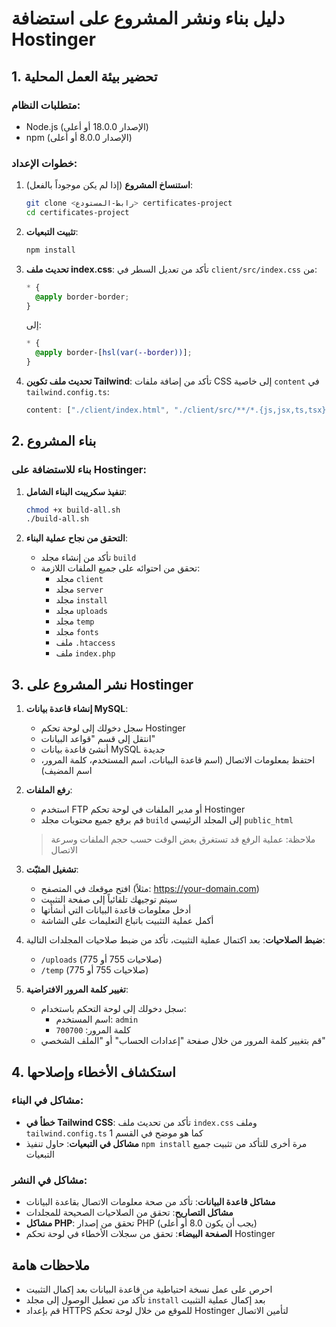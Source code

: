# دليل بناء ونشر المشروع على استضافة Hostinger

## 1. تحضير بيئة العمل المحلية

### متطلبات النظام:
- Node.js (الإصدار 18.0.0 أو أعلى)
- npm (الإصدار 8.0.0 أو أعلى)

### خطوات الإعداد:

1. **استنساخ المشروع** (إذا لم يكن موجوداً بالفعل):
   ```bash
   git clone <رابط-المستودع> certificates-project
   cd certificates-project
   ```

2. **تثبيت التبعيات**:
   ```bash
   npm install
   ```

3. **تحديث ملف index.css**:
   تأكد من تعديل السطر في `client/src/index.css` من:
   ```css
   * {
     @apply border-border;
   }
   ```
   إلى:
   ```css
   * {
     @apply border-[hsl(var(--border))];
   }
   ```

4. **تحديث ملف تكوين Tailwind**:
   تأكد من إضافة ملفات CSS إلى خاصية `content` في `tailwind.config.ts`:
   ```typescript
   content: ["./client/index.html", "./client/src/**/*.{js,jsx,ts,tsx}", "./client/src/**/*.css"],
   ```

## 2. بناء المشروع

### بناء للاستضافة على Hostinger:

1. **تنفيذ سكريبت البناء الشامل**:
   ```bash
   chmod +x build-all.sh
   ./build-all.sh
   ```

2. **التحقق من نجاح عملية البناء**:
   - تأكد من إنشاء مجلد `build`
   - تحقق من احتوائه على جميع الملفات اللازمة:
     - مجلد `client`
     - مجلد `server`
     - مجلد `install`
     - مجلد `uploads`
     - مجلد `temp`
     - مجلد `fonts`
     - ملف `.htaccess`
     - ملف `index.php`

## 3. نشر المشروع على Hostinger

1. **إنشاء قاعدة بيانات MySQL**:
   - سجل دخولك إلى لوحة تحكم Hostinger
   - انتقل إلى قسم "قواعد البيانات"
   - أنشئ قاعدة بيانات MySQL جديدة
   - احتفظ بمعلومات الاتصال (اسم قاعدة البيانات، اسم المستخدم، كلمة المرور، اسم المضيف)

2. **رفع الملفات**:
   - استخدم FTP أو مدير الملفات في لوحة تحكم Hostinger
   - قم برفع جميع محتويات مجلد `build` إلى المجلد الرئيسي `public_html`
   
   > ملاحظة: عملية الرفع قد تستغرق بعض الوقت حسب حجم الملفات وسرعة الاتصال

3. **تشغيل المثبّت**:
   - افتح موقعك في المتصفح (مثلاً: https://your-domain.com)
   - سيتم توجيهك تلقائياً إلى صفحة التثبيت
   - أدخل معلومات قاعدة البيانات التي أنشأتها
   - أكمل عملية التثبيت باتباع التعليمات على الشاشة

4. **ضبط الصلاحيات**:
   بعد اكتمال عملية التثبيت، تأكد من ضبط صلاحيات المجلدات التالية:
   - `/uploads` (صلاحيات 755 أو 775)
   - `/temp` (صلاحيات 755 أو 775)

5. **تغيير كلمة المرور الافتراضية**:
   - سجل دخولك إلى لوحة التحكم باستخدام:
     - اسم المستخدم: `admin`
     - كلمة المرور: `700700`
   - قم بتغيير كلمة المرور من خلال صفحة "إعدادات الحساب" أو "الملف الشخصي"

## 4. استكشاف الأخطاء وإصلاحها

### مشاكل في البناء:
- **خطأ في Tailwind CSS**: تأكد من تحديث ملف `index.css` وملف `tailwind.config.ts` كما هو موضح في القسم 1
- **مشاكل في التبعيات**: حاول تنفيذ `npm install` مرة أخرى للتأكد من تثبيت جميع التبعيات

### مشاكل في النشر:
- **مشاكل قاعدة البيانات**: تأكد من صحة معلومات الاتصال بقاعدة البيانات
- **مشاكل التصاريح**: تحقق من الصلاحيات الصحيحة للمجلدات
- **مشاكل PHP**: تحقق من إصدار PHP (يجب أن يكون 8.0 أو أعلى)
- **الصفحة البيضاء**: تحقق من سجلات الأخطاء في لوحة تحكم Hostinger

## ملاحظات هامة

- احرص على عمل نسخة احتياطية من قاعدة البيانات بعد إكمال التثبيت
- تأكد من تعطيل الوصول إلى مجلد `install` بعد إكمال عملية التثبيت
- قم بإعداد HTTPS للموقع من خلال لوحة تحكم Hostinger لتأمين الاتصال